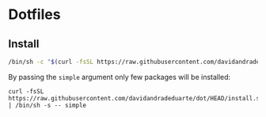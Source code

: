 # Dotfiles

## Install

```sh
/bin/sh -c "$(curl -fsSL https://raw.githubusercontent.com/davidandradeduarte/dot/HEAD/install.sh)"
```

By passing the `simple` argument only few packages will be installed:
```
curl -fsSL https://raw.githubusercontent.com/davidandradeduarte/dot/HEAD/install.sh | /bin/sh -s -- simple
```